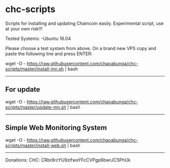 # chc-scripts
Scripts for installing and updating Chaincoin easily. 
Experimental script, use at your own risk!!!

Tested Systems: 
  -Ubuntu 16.04

Please choose a test system from above.
On a brand new VPS copy and paste the following line and press ENTER:

wget -O - https://raw.githubusercontent.com/chaoabunga/chc-scripts/master/install-mn.sh | bash

-----------
For update
-----------

wget -O - https://raw.githubusercontent.com/chaoabunga/chc-scripts/master/update-mn.sh | bash

----------------------------
Simple Web Monitoring System
----------------------------

wget -O - https://raw.githubusercontent.com/chaoabunga/chc-scripts/master/install-web.sh | bash

**********

Donations:  CHC: CRbr8rcYU9zifwsYFcCVPgp6bwrJC5PhUk

